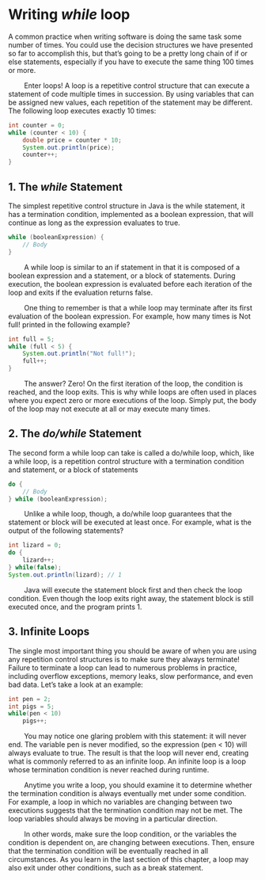 # Writing *while* loop
A common practice when writing software is doing the same task some number of times.
You could use the decision structures we have presented so far to accomplish this, but that’s
going to be a pretty long chain of if or else statements, especially if you have to execute the
same thing 100 times or more.

&emsp;&emsp;
Enter loops! A loop is a repetitive control structure that can execute a statement of code
multiple times in succession. By using variables that can be assigned new values, each repetition of the statement 
may be different. The following loop executes exactly 10 times:

```java
int counter = 0;
while (counter < 10) {
    double price = counter * 10;
    System.out.println(price);
    counter++;
}
```

## 1. The *while* Statement
The simplest repetitive control structure in Java is the while statement, it has a termination 
condition, implemented as a boolean expression, that will continue as long as the expression evaluates to true.

```java
while (booleanExpression) {
    // Body
}
```

&emsp;&emsp;
A while loop is similar to an if statement in that it is composed
of a boolean expression and a statement, or a block of statements. During execution, the
boolean expression is evaluated before each iteration of the loop and exits if the evaluation
returns false.

&emsp;&emsp;
One thing to remember is that a while loop may terminate after its first evaluation of
the boolean expression. For example, how many times is Not full! printed in the following example?

```java
int full = 5;
while (full < 5) {
    System.out.println("Not full!");
    full++;
}
```

&emsp;&emsp;
The answer? Zero! On the first iteration of the loop, the condition is reached, and the
loop exits. This is why while loops are often used in places where you expect zero or more
executions of the loop. Simply put, the body of the loop may not execute at all or may
execute many times.

## 2. The *do/while* Statement
The second form a while loop can take is called a do/while loop, which, like a while loop,
is a repetition control structure with a termination condition and statement, or a block of
statements

```java
do {
    // Body
} while (booleanExpression);
```

&emsp;&emsp;
Unlike a while loop, though, a do/while loop guarantees that the statement or block
will be executed at least once. For example, what is the output of the following statements?
```java
int lizard = 0;
do {
    lizard++;
} while(false);
System.out.println(lizard); // 1
```

&emsp;&emsp;
Java will execute the statement block first and then check the loop condition. Even
though the loop exits right away, the statement block is still executed once, and the
program prints 1.

## 3. Infinite Loops
The single most important thing you should be aware of when you are using any repetition
control structures is to make sure they always terminate! Failure to terminate a loop can
lead to numerous problems in practice, including overflow exceptions, memory leaks, slow
performance, and even bad data. Let’s take a look at an example:

```java
int pen = 2;
int pigs = 5;
while(pen < 10)
    pigs++;
```

&emsp;&emsp;
You may notice one glaring problem with this statement: it will never end. The variable
pen is never modified, so the expression (pen < 10) will always evaluate to true. The
result is that the loop will never end, creating what is commonly referred to as an infinite
loop. An infinite loop is a loop whose termination condition is never reached during runtime.

&emsp;&emsp;
Anytime you write a loop, you should examine it to determine whether the termination
condition is always eventually met under some condition. For example, a loop in which no
variables are changing between two executions suggests that the termination condition may
not be met. The loop variables should always be moving in a particular direction.

&emsp;&emsp;
In other words, make sure the loop condition, or the variables the condition is dependent
on, are changing between executions. Then, ensure that the termination condition will be
eventually reached in all circumstances. As you learn in the last section of this chapter, a loop
may also exit under other conditions, such as a break statement.

